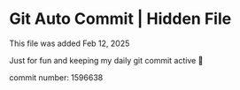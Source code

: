 # Git Auto Commit | Hidden File

This file was added Feb 12, 2025

Just for fun and keeping my daily git commit active 🤪

commit number: 1596638
